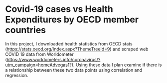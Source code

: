 # Covid-19 cases vs Health Expenditures by OECD member countries

In this project, I downloaded health statistics from OECD stats (https://stats.oecd.org/Index.aspx?ThemeTreeId=9) and scraped web COVID 19 data from Worldometer (https://www.worldometers.info/coronavirus/?utm_campaign=homeAdvegas1?). Using these data I plan examine if there is a relationship between these two data points using correlation and regression.
